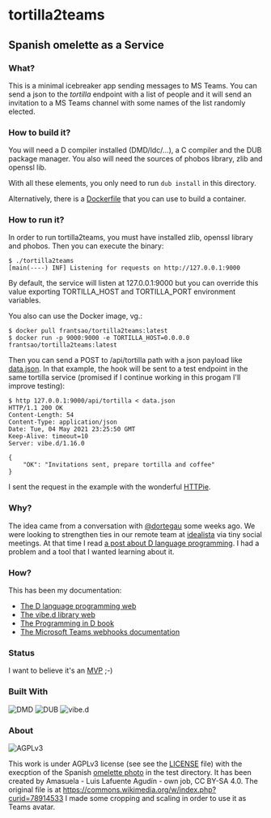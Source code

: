 # tortilla2teams
## Spanish omelette as a Service

### What?

This is a minimal icebreaker app sending messages to MS Teams. You can send a json to the *tortilla* endpoint with a list of people and it will send an invitation to a MS Teams channel with some names of the list randomly elected.

### How to build it?
You will need a D compiler installed (DMD/ldc/...), a C compiler and the DUB package manager. You also will need the sources of phobos library, zlib and openssl lib.

With all these elements, you only need to run `dub install` in this directory.

Alternatively, there is a [Dockerfile](Dockerfile) that you can use to build a container.

### How to run it?
In order to run tortilla2teams, you must have installed zlib, openssl library and phobos.
Then you can execute the binary:
```
$ ./tortilla2teams 
[main(----) INF] Listening for requests on http://127.0.0.1:9000
```
By default, the service will listen at 127.0.0.1:9000 but you can override this value exporting TORTILLA\_HOST and TORTILLA\_PORT environment variables.

You also can use the Docker image, vg.:
```
$ docker pull frantsao/tortilla2teams:latest
$ docker run -p 9000:9000 -e TORTILLA_HOST=0.0.0.0 frantsao/tortilla2teams:latest
```

Then you can send a POST to /api/tortilla path with a json payload like [data.json](test/data.json). In that example, the hook will be sent to a test endpoint in the same tortilla service (promised if I continue working in this progam I'll improve testing):
```
$ http 127.0.0.1:9000/api/tortilla < data.json 
HTTP/1.1 200 OK
Content-Length: 54
Content-Type: application/json
Date: Tue, 04 May 2021 23:25:50 GMT
Keep-Alive: timeout=10
Server: vibe.d/1.16.0

{
    "OK": "Invitations sent, prepare tortilla and coffee"
}
```
I sent the request in the example with the wonderful [HTTPie](https://httpie.io/).
### Why?

The idea came from a conversation with [@dortegau](https://github.com/dortegau) some weeks ago. We were looking to strengthen ties in our remote team at [idealista](https://idealista.com) via tiny social meetings. At that time I read [a post about D language programming](https://opensource.com/article/21/1/d-scripting). I had a problem and a tool that I wanted learning about it.

### How?
This has been my documentation:
- [The D language programming web](https://dlang.org/)
- [The vibe.d library web](https://vibed.org/)
- [The Programming in D book](https://ddili.org/ders/d.en/index.html)
- [The Microsoft Teams webhooks documentation](https://docs.microsoft.com/en-us/microsoftteams/platform/webhooks-and-connectors/how-to/connectors-using)

### Status
I want to believe it's an [MVP](https://en.wikipedia.org/wiki/Minimum_viable_product) ;-)

### Built With

![DMD](https://img.shields.io/badge/DMD-2.085.1-green.svg)
![DUB](https://img.shields.io/badge/DUB-1.14.0-green.svg)
![vibe.d](https://img.shields.io/badge/vibe.d-0.9.3-green.svg)

### About
![AGPLv3](https://img.shields.io/badge/License-AGPLv3-orange)

This work is under AGPLv3 license (see see the [LICENSE](LICENSE) file) with the execption of the Spanish [omelette photo](test/tortilla.png) in the test directory. It has been created by Amasuela - Luis Lafuente Agudín - own job, CC BY-SA 4.0. The original file is at https://commons.wikimedia.org/w/index.php?curid=78914533 I made some cropping and scaling in order to use it as Teams avatar.

